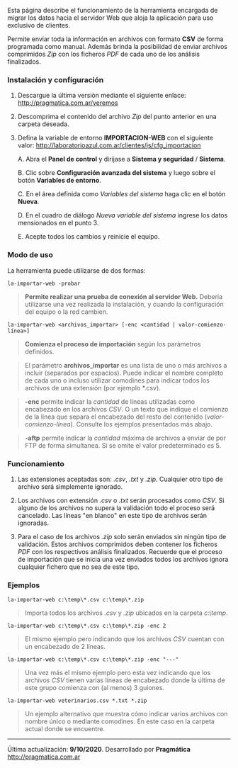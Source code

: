 Esta página describe el funcionamiento de la herramienta encargada de migrar los datos hacia el servidor Web que aloja la aplicación para uso exclusivo de clientes.

Permite enviar toda la información en archivos con formato **CSV** de forma programada como manual. Además brinda la posibilidad de enviar archivos comprimidos *Zip* con los ficheros *PDF* de cada uno de los análisis finalizados.

### Instalación y configuración

1.    Descargue la última versión mediante el siguiente enlace: <http://pragmatica.com.ar/veremos>

2.    Descomprima el contenido del archivo *Zip* del punto anterior en una carpeta deseada.

3.    Defina la variable de entorno **IMPORTACION-WEB** con el siguiente valor: <http://laboratorioazul.com.ar/clientes/js/cfg_importacion>

        A.    Abra el **Panel de control** y diríjase a **Sistema y seguridad** / **Sistema**.

        B.    Clic sobre **Configuración avanzada del sistema** y luego sobre el botón **Variables de entorno**.

        C.    En el área definida como *Variables del sistema* haga clic en el botón **Nueva**.

        D.    En el cuadro de diálogo *Nueva variable del sistema* ingrese los datos mensionados en el punto 3.

        E.    Acepte todos los cambios y reinicie el equipo.


### Modo de uso

La herramienta puede utilizarse de dos formas:

```
la-importar-web -probar
```
> **Permite realizar una prueba de conexión al servidor Web.** Debería utilizarse una vez realizada la instalación, y cuando la configuración del equipo o la red cambien.

```
la-importar-web <archivos_importar> [-enc <cantidad | valor-comienzo-línea>]
```

> **Comienza el proceso de importación** según los parámetros definidos.

> El parámetro **archivos_importar** es una lista de uno o más archivos a incluir (separados por espacios). Puede indicar el nombre completo de cada uno o incluso utilizar comodines para indicar todos los archivos de una extensión (por ejemplo *.csv).

> **-enc** permite indicar la *cantidad* de líneas utilizadas como encabezado en los archivos *CSV*. O un texto que indique el comienzo de la línea que separa el encabezado del resto del contenido (*valor-comienzo-línea*). Consulte los ejemplos presentados más abajo.

> **-aftp** permite indicar la *cantidad* máxima de archivos a enviar de por FTP de forma simultanea. Si se omite el valor predeterminado es 5.

### Funcionamiento

1.    Las extensiones aceptadas son: *.csv*, *.txt* y *.zip*. Cualquier otro tipo de archivo será simplemente ignorado.

2.    Los archivos con extensión *.csv* o *.txt* serán procesados como *CSV*. Si alguno de los archivos no supera la validación todo el proceso será cancelado. Las líneas "en blanco" en este tipo de archivos serán ignoradas.

3.    Para el caso de los archivos *.zip* solo serán enviados sin ningún tipo de validación. Estos archivos comprimidos deben contener los ficheros *PDF* con los respectivos análisis finalizados. Recuerde que el proceso de importación que se inicia una vez enviados todos los archivos ignora cualquier fichero que no sea de este tipo.

### Ejemplos

```
la-importar-web c:\temp\*.csv c:\temp\*.zip
```

> Importa todos los archivos *.csv* y *.zip* ubicados en la carpeta *c:\temp*.

```
la-importar-web c:\temp\*.csv c:\temp\*.zip -enc 2
```

> El mismo ejemplo pero indicando que los archivos *CSV* cuentan con un encabezado de 2 líneas.

```
la-importar-web c:\temp\*.csv c:\temp\*.zip -enc "---"
```

> Una vez más el mismo ejemplo pero esta vez indicando que los archivos *CSV* tienen varias líneas de encabezado donde la última de este grupo comienza con (al menos) 3 guiones.

```
la-importar-web veterinarios.csv *.txt *.zip
```

> Un ejemplo alternativo que muestra cómo indicar varios archivos con nombre único o mediante comodines. En este caso en la carpeta actual donde se encuentre.

---

Última actualización: **9/10/2020**. Desarrollado por **Pragmática** <http://pragmatica.com.ar>
